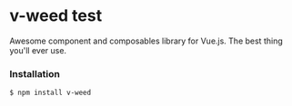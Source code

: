 # v-weed test

Awesome component and composables library for Vue.js.
The best thing you'll ever use.

### Installation

```
$ npm install v-weed
```

